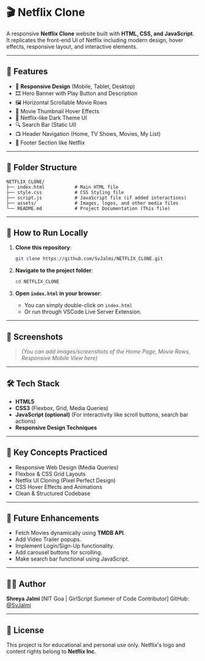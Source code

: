 

# 🎬 Netflix Clone

A responsive **Netflix Clone** website built with **HTML, CSS, and JavaScript**.
It replicates the front-end UI of Netflix including modern design, hover effects, responsive layout, and interactive elements.

---

## 🌟 Features

* 📱 **Responsive Design** (Mobile, Tablet, Desktop)
* 🎞️ Hero Banner with Play Button and Description
* 🖼️ Horizontal Scrollable Movie Rows
* 🎥 Movie Thumbnail Hover Effects
* 🎨 Netflix-like Dark Theme UI
* 🔍 Search Bar (Static UI)
* 📺 Header Navigation (Home, TV Shows, Movies, My List)
* 📄 Footer Section like Netflix

---

## 📂 Folder Structure

```
NETFLIX_CLONE/
├── index.html           # Main HTML file
├── style.css            # CSS Styling file
├── script.js            # JavaScript file (if added interactions)
├── assets/              # Images, logos, and other media files
└── README.md            # Project Documentation (This file)
```

---

## 🚀 How to Run Locally

1. **Clone this repository**:

   ```bash
   git clone https://github.com/SvJalmi/NETFLIX_CLONE.git
   ```

2. **Navigate to the project folder**:

   ```bash
   cd NETFLIX_CLONE
   ```

3. **Open `index.html` in your browser**:

   * You can simply double-click on `index.html`
   * Or run through VSCode Live Server Extension.

---

## 📸 Screenshots

> *(You can add images/screenshots of the Home Page, Movie Rows, Responsive Mobile View here)*

---

## 🛠️ Tech Stack

* **HTML5**
* **CSS3** (Flexbox, Grid, Media Queries)
* **JavaScript (optional)** (For interactivity like scroll buttons, search bar actions)
* **Responsive Design Techniques**

---

## 🎯 Key Concepts Practiced

* Responsive Web Design (Media Queries)
* Flexbox & CSS Grid Layouts
* Netflix UI Cloning (Pixel Perfect Design)
* CSS Hover Effects and Animations
* Clean & Structured Codebase

---

## 🚀 Future Enhancements

* Fetch Movies dynamically using **TMDB API**.
* Add Video Trailer popups.
* Implement Login/Sign-Up functionality.
* Add carousel buttons for scrolling.
* Make search bar functional using JavaScript.

---

## 👩‍💻 Author

**Shreya Jalmi**
\[NIT Goa | GirlScript Summer of Code Contributor]
GitHub: [@SvJalmi](https://github.com/SvJalmi)

---

## 📜 License

This project is for educational and personal use only. Netflix's logo and content rights belong to **Netflix Inc**.


